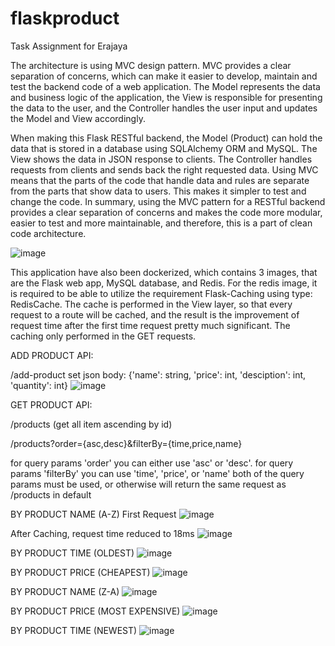 # flaskproduct
Task Assignment for Erajaya

The architecture is using MVC design pattern. MVC provides a clear separation of concerns, which can make it easier to develop, maintain and test the backend code of a web application. The Model represents the data and business logic of the application, the View is responsible for presenting the data to the user, and the Controller handles the user input and updates the Model and View accordingly.

When making this Flask RESTful backend, the Model (Product) can hold the data that is stored in a database using SQLAlchemy ORM and MySQL. The View shows the data in JSON response to clients. The Controller handles requests from clients and sends back the right requested data. Using MVC means that the parts of the code that handle data and rules are separate from the parts that show data to users. This makes it simpler to test and change the code. In summary, using the MVC pattern for a RESTful backend provides a clear separation of concerns and makes the code more modular, easier to test and more maintainable, and therefore, this is a part of clean code architecture.

![image](https://user-images.githubusercontent.com/61260701/229077760-8f4b7257-41ab-41fc-a4c3-d0debd49ec80.png)

This application have also been dockerized, which contains 3 images, that are the Flask web app, MySQL database, and Redis. For the redis image, it is required to be able to utilize the requirement Flask-Caching using type: RedisCache. The cache is performed in the View layer, so that every request to a route will be cached, and the result is the improvement of request time after the first time request pretty much significant. The caching only performed in the GET requests.

ADD PRODUCT API:

/add-product
set json body: {'name': string, 'price': int, 'desciption': int, 'quantity': int}
![image](https://user-images.githubusercontent.com/61260701/229066182-7f3cefe0-7362-4da8-8b10-c32736164f73.png)

GET PRODUCT API:

/products (get all item ascending by id)

/products?order={asc,desc}&filterBy={time,price,name}

for query params 'order' you can either use 'asc' or 'desc'.
for query params 'filterBy' you can use 'time', 'price', or 'name'
both of the query params must be used, or otherwise will return the same request as /products in default

BY PRODUCT NAME (A-Z)
First Request
![image](https://user-images.githubusercontent.com/61260701/229066484-0311e478-6e3a-4c2b-a44c-0860bb3fad97.png)

After Caching, request time reduced to 18ms
![image](https://user-images.githubusercontent.com/61260701/229066590-5f82c9bc-47dd-4569-9478-5f68a14719f5.png)

BY PRODUCT TIME (OLDEST)
![image](https://user-images.githubusercontent.com/61260701/229067199-6bef0782-378a-4a24-8d31-1d2fa0055df3.png)

BY PRODUCT PRICE (CHEAPEST)
![image](https://user-images.githubusercontent.com/61260701/229067269-d81e5982-0079-4000-96be-2e03df16784b.png)

BY PRODUCT NAME (Z-A)
![image](https://user-images.githubusercontent.com/61260701/229067302-92dcd43d-b565-40dc-b0dc-45a5d0b08134.png)

BY PRODUCT PRICE (MOST EXPENSIVE)
![image](https://user-images.githubusercontent.com/61260701/229067347-8f0cf3fb-ac89-463d-9e52-0b973a2ca10e.png)

BY PRODUCT TIME (NEWEST)
![image](https://user-images.githubusercontent.com/61260701/229067393-93635cdd-4052-498e-8d2b-f557e1f02206.png)

